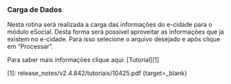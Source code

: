 ### **Carga de Dados**

Nesta rotina será realizada a carga das informações do e-cidade para o módulo eSocial. Desta forma será possível aproveitar as informações que já existem no e-cidade. Para isso selecione o arquivo desejado e após clique em “Processar”.

Para saber mais informações clique aqui: [Tutorial][1]

[1]: release_notes/v2.4.842/tutoriais/10425.pdf {target=_blank}
